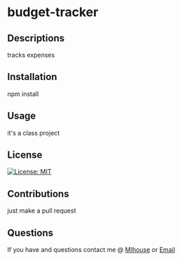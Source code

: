

# budget-tracker 
## Descriptions
tracks expenses
## Installation
npm install
## Usage
it's a class project
## License
[![License: MIT](https://img.shields.io/badge/License-MIT-yellow.svg)](https://opensource.org/licenses/MIT)
## Contributions
just make a pull request
## Questions 
If you have and questions contact me @ [MIhouse](https://github.com/MIllhouse36) or [Email](https://Millhousekevin@gmail.com)
